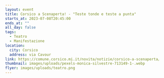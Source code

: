 ```yaml
---
layout: event
title: Corsico a Scenaperta! - "Teste tonde e teste a punta"
starts_at: 2023-07-08T20:45:00
ends_at: ""
all_day: false
tags:
  - Teatro
  - Manifestazione
location:
  city: Corsico
  address: via Cavour
link: https://comune.corsico.mi.it/novita/notizie/corsico-a-scenaperta/
thumbnail: images/uploads/pexels-monica-silvestre-713149-1-.webp
flyer: images/uploads/teatro.png
---
```

